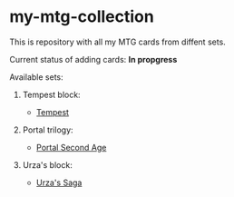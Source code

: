 # my-mtg-collection
This is repository with all my MTG cards from diffent sets.

Current status of adding cards: **In propgress**

Available sets:

1. Tempest block:
	- [Tempest](1997_Tempest.csv)

2. Portal trilogy:
	- [Portal Second Age](1998_Portal_Second_age.csv)

3. Urza's block:
 	- [Urza's Saga](1998_Urza's_Saga.csv)
